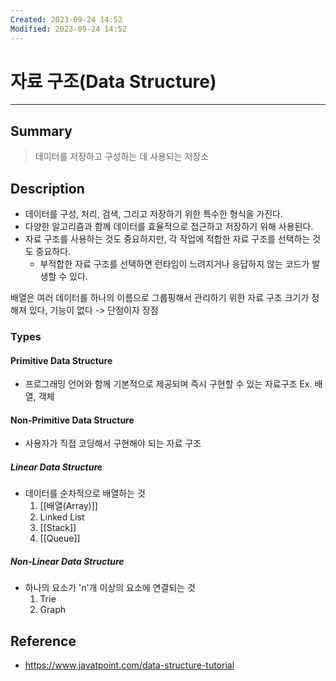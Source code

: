 ```yaml
---
Created: 2023-09-24 14:52
Modified: 2023-09-24 14:52
---
```


# 자료 구조(Data Structure)
---
## Summary
> 데이터를 저장하고 구성하는 데 사용되는 저장소
## Description
- 데이터를 구성, 처리, 검색, 그리고 저장하기 위한 특수한 형식을 가진다.
- 다양한 알고리즘과 함께 데이터를 효율적으로 접근하고 저장하기 위해 사용된다.
- 자료 구조를 사용하는 것도 중요하지만, 각 작업에 적합한 자료 구조를 선택하는 것도 중요하다.
	- 부적합한 자료 구조를 선택하면 런타임이 느려지거나 응답하지 않는 코드가 발생할 수 있다.

배열은 여러 데이터를 하나의 이름으로 그룹핑해서 관리하기 위한 자료 구조
	크기가 정해져 있다, 기능이 없다 -> 단점이자 장점
### Types
#### Primitive Data Structure
- 프로그래밍 언어와 함께 기본적으로 제공되며 즉시 구현할 수 있는 자료구조 Ex. 배열, 객체
#### Non-Primitive Data Structure
- 사용자가 직접 코딩해서 구현해야 되는 자료 구조
##### Linear Data Structure
- 데이터를 순차적으로 배열하는 것
	1. [[배열(Array)]]
	2. Linked List
	3. [[Stack]]
	4. [[Queue]]
##### Non-Linear Data Structure
- 하나의 요소가 'n'개 이상의 요소에 연결되는 것
	1. Trie
	2. Graph
## Reference
- https://www.javatpoint.com/data-structure-tutorial